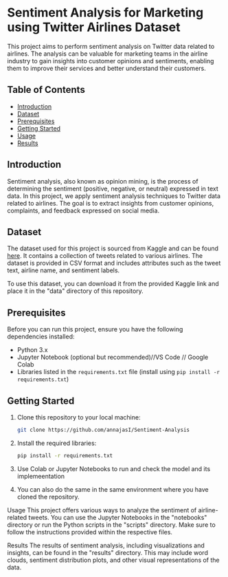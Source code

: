 # Sentiment Analysis for Marketing using Twitter Airlines Dataset

This project aims to perform sentiment analysis on Twitter data related to airlines. The analysis can be valuable for marketing teams in the airline industry to gain insights into customer opinions and sentiments, enabling them to improve their services and better understand their customers.

## Table of Contents

- [Introduction](#introduction)
- [Dataset](#dataset)
- [Prerequisites](#prerequisites)
- [Getting Started](#getting-started)
- [Usage](#usage)
- [Results](#results)

## Introduction

Sentiment analysis, also known as opinion mining, is the process of determining the sentiment (positive, negative, or neutral) expressed in text data. In this project, we apply sentiment analysis techniques to Twitter data related to airlines. The goal is to extract insights from customer opinions, complaints, and feedback expressed on social media.

## Dataset

The dataset used for this project is sourced from Kaggle and can be found [here](https://www.kaggle.com/datasets/crowdflower/twitter-airline-sentiment). It contains a collection of tweets related to various airlines. The dataset is provided in CSV format and includes attributes such as the tweet text, airline name, and sentiment labels.

To use this dataset, you can download it from the provided Kaggle link and place it in the "data" directory of this repository.

## Prerequisites

Before you can run this project, ensure you have the following dependencies installed:

- Python 3.x
- Jupyter Notebook (optional but recommended)//VS Code // Google Colab
- Libraries listed in the `requirements.txt` file (install using `pip install -r requirements.txt`)

## Getting Started

1. Clone this repository to your local machine:

   ```bash
   git clone https://github.com/annajasI/Sentiment-Analysis
2. Install the required libraries:

   ```bash
   pip install -r requirements.txt
3. Use Colab or Jupyter Notebooks to run and check the model and its implemeentation
4. You can also do the same in the same environment where you have cloned the repository.

Usage
This project offers various ways to analyze the sentiment of airline-related tweets. You can use the Jupyter Notebooks in the "notebooks" directory or run the Python scripts in the "scripts" directory. Make sure to follow the instructions provided within the respective files.

Results
The results of sentiment analysis, including visualizations and insights, can be found in the "results" directory. This may include word clouds, sentiment distribution plots, and other visual representations of the data.

